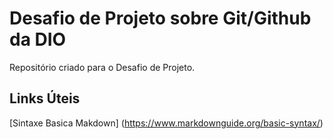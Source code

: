 # Desafio de Projeto sobre Git/Github da DIO
Repositório criado para o Desafio de Projeto.

## Links Úteis
[Sintaxe Basica Makdown] (https://www.markdownguide.org/basic-syntax/)
